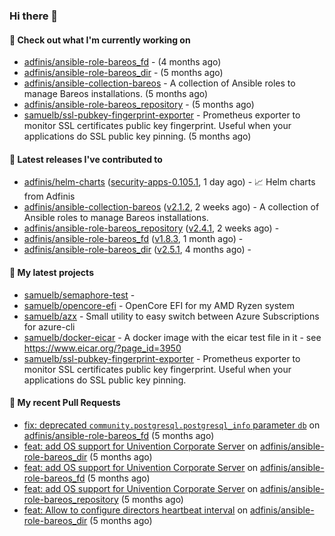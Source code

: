 ### Hi there 👋

#### 👷 Check out what I'm currently working on

- [adfinis/ansible-role-bareos_fd](https://github.com/adfinis/ansible-role-bareos_fd) -  (4 months ago)
- [adfinis/ansible-role-bareos_dir](https://github.com/adfinis/ansible-role-bareos_dir) -  (5 months ago)
- [adfinis/ansible-collection-bareos](https://github.com/adfinis/ansible-collection-bareos) - A collection of Ansible roles to manage Bareos installations. (5 months ago)
- [adfinis/ansible-role-bareos_repository](https://github.com/adfinis/ansible-role-bareos_repository) -  (5 months ago)
- [samuelb/ssl-pubkey-fingerprint-exporter](https://github.com/samuelb/ssl-pubkey-fingerprint-exporter) - Prometheus exporter to monitor SSL certificates public key fingerprint. Useful when your applications do SSL public key pinning.  (5 months ago)

#### 🔭 Latest releases I've contributed to

- [adfinis/helm-charts](https://github.com/adfinis/helm-charts) ([security-apps-0.105.1](https://github.com/adfinis/helm-charts/releases/tag/security-apps-0.105.1), 1 day ago) - 📈 Helm charts from Adfinis
- [adfinis/ansible-collection-bareos](https://github.com/adfinis/ansible-collection-bareos) ([v2.1.2](https://github.com/adfinis/ansible-collection-bareos/releases/tag/v2.1.2), 2 weeks ago) - A collection of Ansible roles to manage Bareos installations.
- [adfinis/ansible-role-bareos_repository](https://github.com/adfinis/ansible-role-bareos_repository) ([v2.4.1](https://github.com/adfinis/ansible-role-bareos_repository/releases/tag/v2.4.1), 2 weeks ago) - 
- [adfinis/ansible-role-bareos_fd](https://github.com/adfinis/ansible-role-bareos_fd) ([v1.8.3](https://github.com/adfinis/ansible-role-bareos_fd/releases/tag/v1.8.3), 1 month ago) - 
- [adfinis/ansible-role-bareos_dir](https://github.com/adfinis/ansible-role-bareos_dir) ([v2.5.1](https://github.com/adfinis/ansible-role-bareos_dir/releases/tag/v2.5.1), 4 months ago) - 

#### 🌱 My latest projects

- [samuelb/semaphore-test](https://github.com/samuelb/semaphore-test) - 
- [samuelb/opencore-efi](https://github.com/samuelb/opencore-efi) - OpenCore EFI for my AMD Ryzen system
- [samuelb/azx](https://github.com/samuelb/azx) - Small utility to easy switch between Azure Subscriptions for azure-cli
- [samuelb/docker-eicar](https://github.com/samuelb/docker-eicar) - A docker image with the eicar test file in it - see https://www.eicar.org/?page_id=3950
- [samuelb/ssl-pubkey-fingerprint-exporter](https://github.com/samuelb/ssl-pubkey-fingerprint-exporter) - Prometheus exporter to monitor SSL certificates public key fingerprint. Useful when your applications do SSL public key pinning. 

#### 🔨 My recent Pull Requests

- [fix: deprecated `community.postgresql.postgresql_info` parameter `db`](https://github.com/adfinis/ansible-role-bareos_fd/pull/35) on [adfinis/ansible-role-bareos_fd](https://github.com/adfinis/ansible-role-bareos_fd) (5 months ago)
- [feat: add OS support for Univention Corporate Server](https://github.com/adfinis/ansible-role-bareos_dir/pull/27) on [adfinis/ansible-role-bareos_dir](https://github.com/adfinis/ansible-role-bareos_dir) (5 months ago)
- [feat: add OS support for Univention Corporate Server](https://github.com/adfinis/ansible-role-bareos_fd/pull/34) on [adfinis/ansible-role-bareos_fd](https://github.com/adfinis/ansible-role-bareos_fd) (5 months ago)
- [feat: add OS support for Univention Corporate Server](https://github.com/adfinis/ansible-role-bareos_repository/pull/20) on [adfinis/ansible-role-bareos_repository](https://github.com/adfinis/ansible-role-bareos_repository) (5 months ago)
- [feat: Allow to configure directors heartbeat interval](https://github.com/adfinis/ansible-role-bareos_dir/pull/26) on [adfinis/ansible-role-bareos_dir](https://github.com/adfinis/ansible-role-bareos_dir) (5 months ago)
